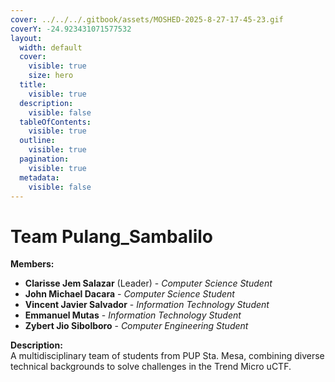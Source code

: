 ```yaml
---
cover: ../../../.gitbook/assets/MOSHED-2025-8-27-17-45-23.gif
coverY: -24.923431071577532
layout:
  width: default
  cover:
    visible: true
    size: hero
  title:
    visible: true
  description:
    visible: false
  tableOfContents:
    visible: true
  outline:
    visible: true
  pagination:
    visible: true
  metadata:
    visible: false
---
```


# Team Pulang\_Sambalilo

**Members:**

* **Clarisse Jem Salazar** (Leader) - _Computer Science Student_
* **John Michael Dacara** - _Computer Science Student_
* **Vincent Javier Salvador** - _Information Technology Student_
* **Emmanuel Mutas** - _Information Technology Student_
* **Zybert Jio Sibolboro** - _Computer Engineering Student_

**Description:**\
A multidisciplinary team of students from PUP Sta. Mesa, combining diverse technical backgrounds to solve challenges in the Trend Micro uCTF.

